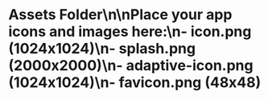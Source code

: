 # Assets Folder\n\nPlace your app icons and images here:\n- icon.png (1024x1024)\n- splash.png (2000x2000)\n- adaptive-icon.png (1024x1024)\n- favicon.png (48x48)
